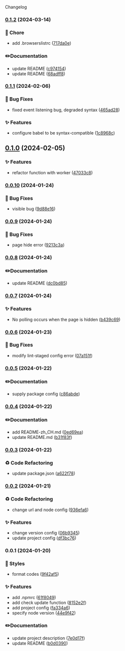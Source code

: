 Changelog
### [0.1.2](https://github.com/SWSJTX/check-dist-update/compare/v0.1.1...v0.1.2) (2024-03-14)


### 🚀 Chore

* add .browserslistrc ([717da0e](https://github.com/SWSJTX/check-dist-update/commit/717da0eb352e51aecbbbcc225b304b39a4a4fdb9))


### ✏️Documentation

* update README ([c974154](https://github.com/SWSJTX/check-dist-update/commit/c97415471d68a3963fc763a06494fe0129a9c1d7))
* update README ([68adff8](https://github.com/SWSJTX/check-dist-update/commit/68adff8e6dd7471c4a4aa912097fec90535240a7))

### [0.1.1](https://github.com/SWSJTX/check-dist-update/compare/v0.1.0...v0.1.1) (2024-02-06)


### 🐛 Bug Fixes

* fixed event listening bug, degraded syntax ([465ad28](https://github.com/SWSJTX/check-dist-update/commit/465ad28a3d9e723d6ee37131546fffbaf56746bb))


### ✨ Features

* configure babel to be syntax-compatible ([1c8968c](https://github.com/SWSJTX/check-dist-update/commit/1c8968c3b666dea0c50ab4df8384db8bf71fa252))

## [0.1.0](https://github.com/SWSJTX/check-dist-update/compare/v0.0.10...v0.1.0) (2024-02-05)


### ✨ Features

* refactor function with worker ([47033c8](https://github.com/SWSJTX/check-dist-update/commit/47033c8ce7f6eb638fdec09ab23138b3d2058549))

### [0.0.10](https://github.com/SWSJTX/check-dist-update/compare/v0.0.9...v0.0.10) (2024-01-24)


### 🐛 Bug Fixes

* visible bug ([9d88e16](https://github.com/SWSJTX/check-dist-update/commit/9d88e1618fc55c7e458d0801b853636c16b4398a))

### [0.0.9](https://github.com/SWSJTX/check-dist-update/compare/v0.0.8...v0.0.9) (2024-01-24)


### 🐛 Bug Fixes

* page hide error ([9213c3a](https://github.com/SWSJTX/check-dist-update/commit/9213c3a5cde0371c75eaa2753cfca51f9742c68b))

### [0.0.8](https://github.com/SWSJTX/check-dist-update/compare/v0.0.7...v0.0.8) (2024-01-24)


### ✏️Documentation

* update README ([dc0bd85](https://github.com/SWSJTX/check-dist-update/commit/dc0bd8571ff2cfa2bebbbb790d6a9d8d3a15eddb))

### [0.0.7](https://github.com/SWSJTX/check-dist-update/compare/v0.0.6...v0.0.7) (2024-01-24)


### ✨ Features

* No polling occurs when the page is hidden ([b439c69](https://github.com/SWSJTX/check-dist-update/commit/b439c69bf99ce970abb6a260e90fe6e0fbdefa6f))

### [0.0.6](https://github.com/SWSJTX/check-dist-update/compare/v0.0.5...v0.0.6) (2024-01-23)


### 🐛 Bug Fixes

* modify lint-staged config error ([07a151f](https://github.com/SWSJTX/check-dist-update/commit/07a151f7d9391a53339c7c16af9b6ff7a083b8ce))

### [0.0.5](https://github.com/SWSJTX/check-dist-update/compare/v0.0.4...v0.0.5) (2024-01-22)


### ✏️Documentation

* supply package config ([c86abde](https://github.com/SWSJTX/check-dist-update/commit/c86abded57b09345fa71831a5a9b7a4f1f054547))

### [0.0.4](https://github.com/SWSJTX/check-dist-update/compare/v0.0.3...v0.0.4) (2024-01-22)


### ✏️Documentation

* add README-zh_CH.md ([0ed69ea](https://github.com/SWSJTX/check-dist-update/commit/0ed69ea50fee25db057870d742f6cc7115716a16))
* update README.md ([b31f83f](https://github.com/SWSJTX/check-dist-update/commit/b31f83f98e386412cbaef2d8df29a6082f36be84))

### [0.0.3](https://github.com/SWSJTX/check-dist-update/compare/v0.0.2...v0.0.3) (2024-01-22)


### ♻️ Code Refactoring

* update package.json ([a622f78](https://github.com/SWSJTX/check-dist-update/commit/a622f78b74e08be98caec1e01e8f1c5d6baf1db3))

### [0.0.2](https://github.com/SWSJTX/check-dist-update/compare/v0.0.1...v0.0.2) (2024-01-21)


### ♻️ Code Refactoring

* change url and node config ([936efa6](https://github.com/SWSJTX/check-dist-update/commit/936efa6140ae439f00782ed3198516af4108be7b))


### ✨ Features

* change version config ([06b9345](https://github.com/SWSJTX/check-dist-update/commit/06b93457847c3d964e750355c3324d8a52b7dfab))
* update project config ([df3bc76](https://github.com/SWSJTX/check-dist-update/commit/df3bc763ec664b1260d8cfb2f15238787da8d57a))

### 0.0.1 (2024-01-20)


### 💄 Styles

* format codes ([9f42af5](https://github.com/SWSJTX/check-dist-update/commit/9f42af54fce2871bd173750bfa9a32402b67a5ac))


### ✨ Features

* add .npmrc ([61f8049](https://github.com/SWSJTX/check-dist-update/commit/61f80495eabb41c290f590949b50d348f23707f1))
* add check update function ([8152e2f](https://github.com/SWSJTX/check-dist-update/commit/8152e2fa1dcd732f0cb2a9da62e8be69e93027e1))
* add project config ([fa334a6](https://github.com/SWSJTX/check-dist-update/commit/fa334a6af5e2c9287780b152e8e80568d6d7cd95))
* specify node version ([44e9f42](https://github.com/SWSJTX/check-dist-update/commit/44e9f42148819204158eb5344ded6a0ee8245fbe))


### ✏️Documentation

* update project description ([7e0d17f](https://github.com/SWSJTX/check-dist-update/commit/7e0d17f0356fc9256b4103eec94f445499658e7b))
* update README ([b0d0390](https://github.com/SWSJTX/check-dist-update/commit/b0d0390f660fa941d216d3c0948c59c4de97eaad))
